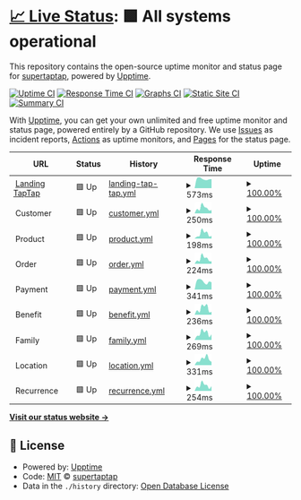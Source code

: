# [📈 Live Status](https://demo.upptime.js.org): <!--live status--> **🟩 All systems operational**

This repository contains the open-source uptime monitor and status page for [supertaptap](https://demo.upptime.js.org), powered by [Upptime](https://github.com/upptime/upptime).

[![Uptime CI](https://github.com/supertaptap/uptime/workflows/Uptime%20CI/badge.svg)](https://github.com/supertaptap/uptime/actions?query=workflow%3A%22Uptime+CI%22)
[![Response Time CI](https://github.com/supertaptap/uptime/workflows/Response%20Time%20CI/badge.svg)](https://github.com/supertaptap/uptime/actions?query=workflow%3A%22Response+Time+CI%22)
[![Graphs CI](https://github.com/supertaptap/uptime/workflows/Graphs%20CI/badge.svg)](https://github.com/supertaptap/uptime/actions?query=workflow%3A%22Graphs+CI%22)
[![Static Site CI](https://github.com/supertaptap/uptime/workflows/Static%20Site%20CI/badge.svg)](https://github.com/supertaptap/uptime/actions?query=workflow%3A%22Static+Site+CI%22)
[![Summary CI](https://github.com/supertaptap/uptime/workflows/Summary%20CI/badge.svg)](https://github.com/supertaptap/uptime/actions?query=workflow%3A%22Summary+CI%22)

With [Upptime](https://upptime.js.org), you can get your own unlimited and free uptime monitor and status page, powered entirely by a GitHub repository. We use [Issues](https://github.com/supertaptap/uptime/issues) as incident reports, [Actions](https://github.com/supertaptap/uptime/actions) as uptime monitors, and [Pages](https://demo.upptime.js.org) for the status page.

<!--start: status pages-->
<!-- This summary is generated by Upptime (https://github.com/upptime/upptime) -->
<!-- Do not edit this manually, your changes will be overwritten -->
<!-- prettier-ignore -->
| URL | Status | History | Response Time | Uptime |
| --- | ------ | ------- | ------------- | ------ |
| <img alt="" src="https://prototype-taptapapp.s3.amazonaws.com/assets/web/imgs/fav16rojo.png" height="13"> [Landing TapTap](https://www.taptapapp.com) | 🟩 Up | [landing-tap-tap.yml](https://github.com/supertaptap/uptime/commits/HEAD/history/landing-tap-tap.yml) | <details><summary><img alt="Response time graph" src="./graphs/landing-tap-tap/response-time-week.png" height="20"> 573ms</summary><br><a href="https://supertaptap.github.io/uptime/history/landing-tap-tap"><img alt="Response time 562" src="https://img.shields.io/endpoint?url=https%3A%2F%2Fraw.githubusercontent.com%2Fsupertaptap%2Fuptime%2FHEAD%2Fapi%2Flanding-tap-tap%2Fresponse-time.json"></a><br><a href="https://supertaptap.github.io/uptime/history/landing-tap-tap"><img alt="24-hour response time 644" src="https://img.shields.io/endpoint?url=https%3A%2F%2Fraw.githubusercontent.com%2Fsupertaptap%2Fuptime%2FHEAD%2Fapi%2Flanding-tap-tap%2Fresponse-time-day.json"></a><br><a href="https://supertaptap.github.io/uptime/history/landing-tap-tap"><img alt="7-day response time 573" src="https://img.shields.io/endpoint?url=https%3A%2F%2Fraw.githubusercontent.com%2Fsupertaptap%2Fuptime%2FHEAD%2Fapi%2Flanding-tap-tap%2Fresponse-time-week.json"></a><br><a href="https://supertaptap.github.io/uptime/history/landing-tap-tap"><img alt="30-day response time 589" src="https://img.shields.io/endpoint?url=https%3A%2F%2Fraw.githubusercontent.com%2Fsupertaptap%2Fuptime%2FHEAD%2Fapi%2Flanding-tap-tap%2Fresponse-time-month.json"></a><br><a href="https://supertaptap.github.io/uptime/history/landing-tap-tap"><img alt="1-year response time 562" src="https://img.shields.io/endpoint?url=https%3A%2F%2Fraw.githubusercontent.com%2Fsupertaptap%2Fuptime%2FHEAD%2Fapi%2Flanding-tap-tap%2Fresponse-time-year.json"></a></details> | <details><summary><a href="https://supertaptap.github.io/uptime/history/landing-tap-tap">100.00%</a></summary><a href="https://supertaptap.github.io/uptime/history/landing-tap-tap"><img alt="All-time uptime 100.00%" src="https://img.shields.io/endpoint?url=https%3A%2F%2Fraw.githubusercontent.com%2Fsupertaptap%2Fuptime%2FHEAD%2Fapi%2Flanding-tap-tap%2Fuptime.json"></a><br><a href="https://supertaptap.github.io/uptime/history/landing-tap-tap"><img alt="24-hour uptime 100.00%" src="https://img.shields.io/endpoint?url=https%3A%2F%2Fraw.githubusercontent.com%2Fsupertaptap%2Fuptime%2FHEAD%2Fapi%2Flanding-tap-tap%2Fuptime-day.json"></a><br><a href="https://supertaptap.github.io/uptime/history/landing-tap-tap"><img alt="7-day uptime 100.00%" src="https://img.shields.io/endpoint?url=https%3A%2F%2Fraw.githubusercontent.com%2Fsupertaptap%2Fuptime%2FHEAD%2Fapi%2Flanding-tap-tap%2Fuptime-week.json"></a><br><a href="https://supertaptap.github.io/uptime/history/landing-tap-tap"><img alt="30-day uptime 100.00%" src="https://img.shields.io/endpoint?url=https%3A%2F%2Fraw.githubusercontent.com%2Fsupertaptap%2Fuptime%2FHEAD%2Fapi%2Flanding-tap-tap%2Fuptime-month.json"></a><br><a href="https://supertaptap.github.io/uptime/history/landing-tap-tap"><img alt="1-year uptime 100.00%" src="https://img.shields.io/endpoint?url=https%3A%2F%2Fraw.githubusercontent.com%2Fsupertaptap%2Fuptime%2FHEAD%2Fapi%2Flanding-tap-tap%2Fuptime-year.json"></a></details>
| <img alt="" src="https://icons.duckduckgo.com/ip3/null.ico" height="13"> Customer | 🟩 Up | [customer.yml](https://github.com/supertaptap/uptime/commits/HEAD/history/customer.yml) | <details><summary><img alt="Response time graph" src="./graphs/customer/response-time-week.png" height="20"> 250ms</summary><br><a href="https://supertaptap.github.io/uptime/history/customer"><img alt="Response time 253" src="https://img.shields.io/endpoint?url=https%3A%2F%2Fraw.githubusercontent.com%2Fsupertaptap%2Fuptime%2FHEAD%2Fapi%2Fcustomer%2Fresponse-time.json"></a><br><a href="https://supertaptap.github.io/uptime/history/customer"><img alt="24-hour response time 383" src="https://img.shields.io/endpoint?url=https%3A%2F%2Fraw.githubusercontent.com%2Fsupertaptap%2Fuptime%2FHEAD%2Fapi%2Fcustomer%2Fresponse-time-day.json"></a><br><a href="https://supertaptap.github.io/uptime/history/customer"><img alt="7-day response time 250" src="https://img.shields.io/endpoint?url=https%3A%2F%2Fraw.githubusercontent.com%2Fsupertaptap%2Fuptime%2FHEAD%2Fapi%2Fcustomer%2Fresponse-time-week.json"></a><br><a href="https://supertaptap.github.io/uptime/history/customer"><img alt="30-day response time 250" src="https://img.shields.io/endpoint?url=https%3A%2F%2Fraw.githubusercontent.com%2Fsupertaptap%2Fuptime%2FHEAD%2Fapi%2Fcustomer%2Fresponse-time-month.json"></a><br><a href="https://supertaptap.github.io/uptime/history/customer"><img alt="1-year response time 253" src="https://img.shields.io/endpoint?url=https%3A%2F%2Fraw.githubusercontent.com%2Fsupertaptap%2Fuptime%2FHEAD%2Fapi%2Fcustomer%2Fresponse-time-year.json"></a></details> | <details><summary><a href="https://supertaptap.github.io/uptime/history/customer">100.00%</a></summary><a href="https://supertaptap.github.io/uptime/history/customer"><img alt="All-time uptime 100.00%" src="https://img.shields.io/endpoint?url=https%3A%2F%2Fraw.githubusercontent.com%2Fsupertaptap%2Fuptime%2FHEAD%2Fapi%2Fcustomer%2Fuptime.json"></a><br><a href="https://supertaptap.github.io/uptime/history/customer"><img alt="24-hour uptime 100.00%" src="https://img.shields.io/endpoint?url=https%3A%2F%2Fraw.githubusercontent.com%2Fsupertaptap%2Fuptime%2FHEAD%2Fapi%2Fcustomer%2Fuptime-day.json"></a><br><a href="https://supertaptap.github.io/uptime/history/customer"><img alt="7-day uptime 100.00%" src="https://img.shields.io/endpoint?url=https%3A%2F%2Fraw.githubusercontent.com%2Fsupertaptap%2Fuptime%2FHEAD%2Fapi%2Fcustomer%2Fuptime-week.json"></a><br><a href="https://supertaptap.github.io/uptime/history/customer"><img alt="30-day uptime 100.00%" src="https://img.shields.io/endpoint?url=https%3A%2F%2Fraw.githubusercontent.com%2Fsupertaptap%2Fuptime%2FHEAD%2Fapi%2Fcustomer%2Fuptime-month.json"></a><br><a href="https://supertaptap.github.io/uptime/history/customer"><img alt="1-year uptime 100.00%" src="https://img.shields.io/endpoint?url=https%3A%2F%2Fraw.githubusercontent.com%2Fsupertaptap%2Fuptime%2FHEAD%2Fapi%2Fcustomer%2Fuptime-year.json"></a></details>
| <img alt="" src="https://icons.duckduckgo.com/ip3/null.ico" height="13"> Product | 🟩 Up | [product.yml](https://github.com/supertaptap/uptime/commits/HEAD/history/product.yml) | <details><summary><img alt="Response time graph" src="./graphs/product/response-time-week.png" height="20"> 198ms</summary><br><a href="https://supertaptap.github.io/uptime/history/product"><img alt="Response time 202" src="https://img.shields.io/endpoint?url=https%3A%2F%2Fraw.githubusercontent.com%2Fsupertaptap%2Fuptime%2FHEAD%2Fapi%2Fproduct%2Fresponse-time.json"></a><br><a href="https://supertaptap.github.io/uptime/history/product"><img alt="24-hour response time 327" src="https://img.shields.io/endpoint?url=https%3A%2F%2Fraw.githubusercontent.com%2Fsupertaptap%2Fuptime%2FHEAD%2Fapi%2Fproduct%2Fresponse-time-day.json"></a><br><a href="https://supertaptap.github.io/uptime/history/product"><img alt="7-day response time 198" src="https://img.shields.io/endpoint?url=https%3A%2F%2Fraw.githubusercontent.com%2Fsupertaptap%2Fuptime%2FHEAD%2Fapi%2Fproduct%2Fresponse-time-week.json"></a><br><a href="https://supertaptap.github.io/uptime/history/product"><img alt="30-day response time 186" src="https://img.shields.io/endpoint?url=https%3A%2F%2Fraw.githubusercontent.com%2Fsupertaptap%2Fuptime%2FHEAD%2Fapi%2Fproduct%2Fresponse-time-month.json"></a><br><a href="https://supertaptap.github.io/uptime/history/product"><img alt="1-year response time 202" src="https://img.shields.io/endpoint?url=https%3A%2F%2Fraw.githubusercontent.com%2Fsupertaptap%2Fuptime%2FHEAD%2Fapi%2Fproduct%2Fresponse-time-year.json"></a></details> | <details><summary><a href="https://supertaptap.github.io/uptime/history/product">100.00%</a></summary><a href="https://supertaptap.github.io/uptime/history/product"><img alt="All-time uptime 100.00%" src="https://img.shields.io/endpoint?url=https%3A%2F%2Fraw.githubusercontent.com%2Fsupertaptap%2Fuptime%2FHEAD%2Fapi%2Fproduct%2Fuptime.json"></a><br><a href="https://supertaptap.github.io/uptime/history/product"><img alt="24-hour uptime 100.00%" src="https://img.shields.io/endpoint?url=https%3A%2F%2Fraw.githubusercontent.com%2Fsupertaptap%2Fuptime%2FHEAD%2Fapi%2Fproduct%2Fuptime-day.json"></a><br><a href="https://supertaptap.github.io/uptime/history/product"><img alt="7-day uptime 100.00%" src="https://img.shields.io/endpoint?url=https%3A%2F%2Fraw.githubusercontent.com%2Fsupertaptap%2Fuptime%2FHEAD%2Fapi%2Fproduct%2Fuptime-week.json"></a><br><a href="https://supertaptap.github.io/uptime/history/product"><img alt="30-day uptime 100.00%" src="https://img.shields.io/endpoint?url=https%3A%2F%2Fraw.githubusercontent.com%2Fsupertaptap%2Fuptime%2FHEAD%2Fapi%2Fproduct%2Fuptime-month.json"></a><br><a href="https://supertaptap.github.io/uptime/history/product"><img alt="1-year uptime 100.00%" src="https://img.shields.io/endpoint?url=https%3A%2F%2Fraw.githubusercontent.com%2Fsupertaptap%2Fuptime%2FHEAD%2Fapi%2Fproduct%2Fuptime-year.json"></a></details>
| <img alt="" src="https://icons.duckduckgo.com/ip3/null.ico" height="13"> Order | 🟩 Up | [order.yml](https://github.com/supertaptap/uptime/commits/HEAD/history/order.yml) | <details><summary><img alt="Response time graph" src="./graphs/order/response-time-week.png" height="20"> 224ms</summary><br><a href="https://supertaptap.github.io/uptime/history/order"><img alt="Response time 228" src="https://img.shields.io/endpoint?url=https%3A%2F%2Fraw.githubusercontent.com%2Fsupertaptap%2Fuptime%2FHEAD%2Fapi%2Forder%2Fresponse-time.json"></a><br><a href="https://supertaptap.github.io/uptime/history/order"><img alt="24-hour response time 388" src="https://img.shields.io/endpoint?url=https%3A%2F%2Fraw.githubusercontent.com%2Fsupertaptap%2Fuptime%2FHEAD%2Fapi%2Forder%2Fresponse-time-day.json"></a><br><a href="https://supertaptap.github.io/uptime/history/order"><img alt="7-day response time 224" src="https://img.shields.io/endpoint?url=https%3A%2F%2Fraw.githubusercontent.com%2Fsupertaptap%2Fuptime%2FHEAD%2Fapi%2Forder%2Fresponse-time-week.json"></a><br><a href="https://supertaptap.github.io/uptime/history/order"><img alt="30-day response time 211" src="https://img.shields.io/endpoint?url=https%3A%2F%2Fraw.githubusercontent.com%2Fsupertaptap%2Fuptime%2FHEAD%2Fapi%2Forder%2Fresponse-time-month.json"></a><br><a href="https://supertaptap.github.io/uptime/history/order"><img alt="1-year response time 228" src="https://img.shields.io/endpoint?url=https%3A%2F%2Fraw.githubusercontent.com%2Fsupertaptap%2Fuptime%2FHEAD%2Fapi%2Forder%2Fresponse-time-year.json"></a></details> | <details><summary><a href="https://supertaptap.github.io/uptime/history/order">100.00%</a></summary><a href="https://supertaptap.github.io/uptime/history/order"><img alt="All-time uptime 100.00%" src="https://img.shields.io/endpoint?url=https%3A%2F%2Fraw.githubusercontent.com%2Fsupertaptap%2Fuptime%2FHEAD%2Fapi%2Forder%2Fuptime.json"></a><br><a href="https://supertaptap.github.io/uptime/history/order"><img alt="24-hour uptime 100.00%" src="https://img.shields.io/endpoint?url=https%3A%2F%2Fraw.githubusercontent.com%2Fsupertaptap%2Fuptime%2FHEAD%2Fapi%2Forder%2Fuptime-day.json"></a><br><a href="https://supertaptap.github.io/uptime/history/order"><img alt="7-day uptime 100.00%" src="https://img.shields.io/endpoint?url=https%3A%2F%2Fraw.githubusercontent.com%2Fsupertaptap%2Fuptime%2FHEAD%2Fapi%2Forder%2Fuptime-week.json"></a><br><a href="https://supertaptap.github.io/uptime/history/order"><img alt="30-day uptime 100.00%" src="https://img.shields.io/endpoint?url=https%3A%2F%2Fraw.githubusercontent.com%2Fsupertaptap%2Fuptime%2FHEAD%2Fapi%2Forder%2Fuptime-month.json"></a><br><a href="https://supertaptap.github.io/uptime/history/order"><img alt="1-year uptime 100.00%" src="https://img.shields.io/endpoint?url=https%3A%2F%2Fraw.githubusercontent.com%2Fsupertaptap%2Fuptime%2FHEAD%2Fapi%2Forder%2Fuptime-year.json"></a></details>
| <img alt="" src="https://icons.duckduckgo.com/ip3/null.ico" height="13"> Payment | 🟩 Up | [payment.yml](https://github.com/supertaptap/uptime/commits/HEAD/history/payment.yml) | <details><summary><img alt="Response time graph" src="./graphs/payment/response-time-week.png" height="20"> 341ms</summary><br><a href="https://supertaptap.github.io/uptime/history/payment"><img alt="Response time 279" src="https://img.shields.io/endpoint?url=https%3A%2F%2Fraw.githubusercontent.com%2Fsupertaptap%2Fuptime%2FHEAD%2Fapi%2Fpayment%2Fresponse-time.json"></a><br><a href="https://supertaptap.github.io/uptime/history/payment"><img alt="24-hour response time 334" src="https://img.shields.io/endpoint?url=https%3A%2F%2Fraw.githubusercontent.com%2Fsupertaptap%2Fuptime%2FHEAD%2Fapi%2Fpayment%2Fresponse-time-day.json"></a><br><a href="https://supertaptap.github.io/uptime/history/payment"><img alt="7-day response time 341" src="https://img.shields.io/endpoint?url=https%3A%2F%2Fraw.githubusercontent.com%2Fsupertaptap%2Fuptime%2FHEAD%2Fapi%2Fpayment%2Fresponse-time-week.json"></a><br><a href="https://supertaptap.github.io/uptime/history/payment"><img alt="30-day response time 346" src="https://img.shields.io/endpoint?url=https%3A%2F%2Fraw.githubusercontent.com%2Fsupertaptap%2Fuptime%2FHEAD%2Fapi%2Fpayment%2Fresponse-time-month.json"></a><br><a href="https://supertaptap.github.io/uptime/history/payment"><img alt="1-year response time 279" src="https://img.shields.io/endpoint?url=https%3A%2F%2Fraw.githubusercontent.com%2Fsupertaptap%2Fuptime%2FHEAD%2Fapi%2Fpayment%2Fresponse-time-year.json"></a></details> | <details><summary><a href="https://supertaptap.github.io/uptime/history/payment">100.00%</a></summary><a href="https://supertaptap.github.io/uptime/history/payment"><img alt="All-time uptime 100.00%" src="https://img.shields.io/endpoint?url=https%3A%2F%2Fraw.githubusercontent.com%2Fsupertaptap%2Fuptime%2FHEAD%2Fapi%2Fpayment%2Fuptime.json"></a><br><a href="https://supertaptap.github.io/uptime/history/payment"><img alt="24-hour uptime 100.00%" src="https://img.shields.io/endpoint?url=https%3A%2F%2Fraw.githubusercontent.com%2Fsupertaptap%2Fuptime%2FHEAD%2Fapi%2Fpayment%2Fuptime-day.json"></a><br><a href="https://supertaptap.github.io/uptime/history/payment"><img alt="7-day uptime 100.00%" src="https://img.shields.io/endpoint?url=https%3A%2F%2Fraw.githubusercontent.com%2Fsupertaptap%2Fuptime%2FHEAD%2Fapi%2Fpayment%2Fuptime-week.json"></a><br><a href="https://supertaptap.github.io/uptime/history/payment"><img alt="30-day uptime 100.00%" src="https://img.shields.io/endpoint?url=https%3A%2F%2Fraw.githubusercontent.com%2Fsupertaptap%2Fuptime%2FHEAD%2Fapi%2Fpayment%2Fuptime-month.json"></a><br><a href="https://supertaptap.github.io/uptime/history/payment"><img alt="1-year uptime 100.00%" src="https://img.shields.io/endpoint?url=https%3A%2F%2Fraw.githubusercontent.com%2Fsupertaptap%2Fuptime%2FHEAD%2Fapi%2Fpayment%2Fuptime-year.json"></a></details>
| <img alt="" src="https://icons.duckduckgo.com/ip3/null.ico" height="13"> Benefit | 🟩 Up | [benefit.yml](https://github.com/supertaptap/uptime/commits/HEAD/history/benefit.yml) | <details><summary><img alt="Response time graph" src="./graphs/benefit/response-time-week.png" height="20"> 236ms</summary><br><a href="https://supertaptap.github.io/uptime/history/benefit"><img alt="Response time 387" src="https://img.shields.io/endpoint?url=https%3A%2F%2Fraw.githubusercontent.com%2Fsupertaptap%2Fuptime%2FHEAD%2Fapi%2Fbenefit%2Fresponse-time.json"></a><br><a href="https://supertaptap.github.io/uptime/history/benefit"><img alt="24-hour response time 359" src="https://img.shields.io/endpoint?url=https%3A%2F%2Fraw.githubusercontent.com%2Fsupertaptap%2Fuptime%2FHEAD%2Fapi%2Fbenefit%2Fresponse-time-day.json"></a><br><a href="https://supertaptap.github.io/uptime/history/benefit"><img alt="7-day response time 236" src="https://img.shields.io/endpoint?url=https%3A%2F%2Fraw.githubusercontent.com%2Fsupertaptap%2Fuptime%2FHEAD%2Fapi%2Fbenefit%2Fresponse-time-week.json"></a><br><a href="https://supertaptap.github.io/uptime/history/benefit"><img alt="30-day response time 242" src="https://img.shields.io/endpoint?url=https%3A%2F%2Fraw.githubusercontent.com%2Fsupertaptap%2Fuptime%2FHEAD%2Fapi%2Fbenefit%2Fresponse-time-month.json"></a><br><a href="https://supertaptap.github.io/uptime/history/benefit"><img alt="1-year response time 387" src="https://img.shields.io/endpoint?url=https%3A%2F%2Fraw.githubusercontent.com%2Fsupertaptap%2Fuptime%2FHEAD%2Fapi%2Fbenefit%2Fresponse-time-year.json"></a></details> | <details><summary><a href="https://supertaptap.github.io/uptime/history/benefit">100.00%</a></summary><a href="https://supertaptap.github.io/uptime/history/benefit"><img alt="All-time uptime 99.95%" src="https://img.shields.io/endpoint?url=https%3A%2F%2Fraw.githubusercontent.com%2Fsupertaptap%2Fuptime%2FHEAD%2Fapi%2Fbenefit%2Fuptime.json"></a><br><a href="https://supertaptap.github.io/uptime/history/benefit"><img alt="24-hour uptime 100.00%" src="https://img.shields.io/endpoint?url=https%3A%2F%2Fraw.githubusercontent.com%2Fsupertaptap%2Fuptime%2FHEAD%2Fapi%2Fbenefit%2Fuptime-day.json"></a><br><a href="https://supertaptap.github.io/uptime/history/benefit"><img alt="7-day uptime 100.00%" src="https://img.shields.io/endpoint?url=https%3A%2F%2Fraw.githubusercontent.com%2Fsupertaptap%2Fuptime%2FHEAD%2Fapi%2Fbenefit%2Fuptime-week.json"></a><br><a href="https://supertaptap.github.io/uptime/history/benefit"><img alt="30-day uptime 100.00%" src="https://img.shields.io/endpoint?url=https%3A%2F%2Fraw.githubusercontent.com%2Fsupertaptap%2Fuptime%2FHEAD%2Fapi%2Fbenefit%2Fuptime-month.json"></a><br><a href="https://supertaptap.github.io/uptime/history/benefit"><img alt="1-year uptime 99.95%" src="https://img.shields.io/endpoint?url=https%3A%2F%2Fraw.githubusercontent.com%2Fsupertaptap%2Fuptime%2FHEAD%2Fapi%2Fbenefit%2Fuptime-year.json"></a></details>
| <img alt="" src="https://icons.duckduckgo.com/ip3/null.ico" height="13"> Family | 🟩 Up | [family.yml](https://github.com/supertaptap/uptime/commits/HEAD/history/family.yml) | <details><summary><img alt="Response time graph" src="./graphs/family/response-time-week.png" height="20"> 269ms</summary><br><a href="https://supertaptap.github.io/uptime/history/family"><img alt="Response time 261" src="https://img.shields.io/endpoint?url=https%3A%2F%2Fraw.githubusercontent.com%2Fsupertaptap%2Fuptime%2FHEAD%2Fapi%2Ffamily%2Fresponse-time.json"></a><br><a href="https://supertaptap.github.io/uptime/history/family"><img alt="24-hour response time 440" src="https://img.shields.io/endpoint?url=https%3A%2F%2Fraw.githubusercontent.com%2Fsupertaptap%2Fuptime%2FHEAD%2Fapi%2Ffamily%2Fresponse-time-day.json"></a><br><a href="https://supertaptap.github.io/uptime/history/family"><img alt="7-day response time 269" src="https://img.shields.io/endpoint?url=https%3A%2F%2Fraw.githubusercontent.com%2Fsupertaptap%2Fuptime%2FHEAD%2Fapi%2Ffamily%2Fresponse-time-week.json"></a><br><a href="https://supertaptap.github.io/uptime/history/family"><img alt="30-day response time 255" src="https://img.shields.io/endpoint?url=https%3A%2F%2Fraw.githubusercontent.com%2Fsupertaptap%2Fuptime%2FHEAD%2Fapi%2Ffamily%2Fresponse-time-month.json"></a><br><a href="https://supertaptap.github.io/uptime/history/family"><img alt="1-year response time 261" src="https://img.shields.io/endpoint?url=https%3A%2F%2Fraw.githubusercontent.com%2Fsupertaptap%2Fuptime%2FHEAD%2Fapi%2Ffamily%2Fresponse-time-year.json"></a></details> | <details><summary><a href="https://supertaptap.github.io/uptime/history/family">100.00%</a></summary><a href="https://supertaptap.github.io/uptime/history/family"><img alt="All-time uptime 100.00%" src="https://img.shields.io/endpoint?url=https%3A%2F%2Fraw.githubusercontent.com%2Fsupertaptap%2Fuptime%2FHEAD%2Fapi%2Ffamily%2Fuptime.json"></a><br><a href="https://supertaptap.github.io/uptime/history/family"><img alt="24-hour uptime 100.00%" src="https://img.shields.io/endpoint?url=https%3A%2F%2Fraw.githubusercontent.com%2Fsupertaptap%2Fuptime%2FHEAD%2Fapi%2Ffamily%2Fuptime-day.json"></a><br><a href="https://supertaptap.github.io/uptime/history/family"><img alt="7-day uptime 100.00%" src="https://img.shields.io/endpoint?url=https%3A%2F%2Fraw.githubusercontent.com%2Fsupertaptap%2Fuptime%2FHEAD%2Fapi%2Ffamily%2Fuptime-week.json"></a><br><a href="https://supertaptap.github.io/uptime/history/family"><img alt="30-day uptime 100.00%" src="https://img.shields.io/endpoint?url=https%3A%2F%2Fraw.githubusercontent.com%2Fsupertaptap%2Fuptime%2FHEAD%2Fapi%2Ffamily%2Fuptime-month.json"></a><br><a href="https://supertaptap.github.io/uptime/history/family"><img alt="1-year uptime 100.00%" src="https://img.shields.io/endpoint?url=https%3A%2F%2Fraw.githubusercontent.com%2Fsupertaptap%2Fuptime%2FHEAD%2Fapi%2Ffamily%2Fuptime-year.json"></a></details>
| <img alt="" src="https://icons.duckduckgo.com/ip3/null.ico" height="13"> Location | 🟩 Up | [location.yml](https://github.com/supertaptap/uptime/commits/HEAD/history/location.yml) | <details><summary><img alt="Response time graph" src="./graphs/location/response-time-week.png" height="20"> 331ms</summary><br><a href="https://supertaptap.github.io/uptime/history/location"><img alt="Response time 255" src="https://img.shields.io/endpoint?url=https%3A%2F%2Fraw.githubusercontent.com%2Fsupertaptap%2Fuptime%2FHEAD%2Fapi%2Flocation%2Fresponse-time.json"></a><br><a href="https://supertaptap.github.io/uptime/history/location"><img alt="24-hour response time 384" src="https://img.shields.io/endpoint?url=https%3A%2F%2Fraw.githubusercontent.com%2Fsupertaptap%2Fuptime%2FHEAD%2Fapi%2Flocation%2Fresponse-time-day.json"></a><br><a href="https://supertaptap.github.io/uptime/history/location"><img alt="7-day response time 331" src="https://img.shields.io/endpoint?url=https%3A%2F%2Fraw.githubusercontent.com%2Fsupertaptap%2Fuptime%2FHEAD%2Fapi%2Flocation%2Fresponse-time-week.json"></a><br><a href="https://supertaptap.github.io/uptime/history/location"><img alt="30-day response time 380" src="https://img.shields.io/endpoint?url=https%3A%2F%2Fraw.githubusercontent.com%2Fsupertaptap%2Fuptime%2FHEAD%2Fapi%2Flocation%2Fresponse-time-month.json"></a><br><a href="https://supertaptap.github.io/uptime/history/location"><img alt="1-year response time 255" src="https://img.shields.io/endpoint?url=https%3A%2F%2Fraw.githubusercontent.com%2Fsupertaptap%2Fuptime%2FHEAD%2Fapi%2Flocation%2Fresponse-time-year.json"></a></details> | <details><summary><a href="https://supertaptap.github.io/uptime/history/location">100.00%</a></summary><a href="https://supertaptap.github.io/uptime/history/location"><img alt="All-time uptime 100.00%" src="https://img.shields.io/endpoint?url=https%3A%2F%2Fraw.githubusercontent.com%2Fsupertaptap%2Fuptime%2FHEAD%2Fapi%2Flocation%2Fuptime.json"></a><br><a href="https://supertaptap.github.io/uptime/history/location"><img alt="24-hour uptime 100.00%" src="https://img.shields.io/endpoint?url=https%3A%2F%2Fraw.githubusercontent.com%2Fsupertaptap%2Fuptime%2FHEAD%2Fapi%2Flocation%2Fuptime-day.json"></a><br><a href="https://supertaptap.github.io/uptime/history/location"><img alt="7-day uptime 100.00%" src="https://img.shields.io/endpoint?url=https%3A%2F%2Fraw.githubusercontent.com%2Fsupertaptap%2Fuptime%2FHEAD%2Fapi%2Flocation%2Fuptime-week.json"></a><br><a href="https://supertaptap.github.io/uptime/history/location"><img alt="30-day uptime 100.00%" src="https://img.shields.io/endpoint?url=https%3A%2F%2Fraw.githubusercontent.com%2Fsupertaptap%2Fuptime%2FHEAD%2Fapi%2Flocation%2Fuptime-month.json"></a><br><a href="https://supertaptap.github.io/uptime/history/location"><img alt="1-year uptime 100.00%" src="https://img.shields.io/endpoint?url=https%3A%2F%2Fraw.githubusercontent.com%2Fsupertaptap%2Fuptime%2FHEAD%2Fapi%2Flocation%2Fuptime-year.json"></a></details>
| <img alt="" src="https://icons.duckduckgo.com/ip3/null.ico" height="13"> Recurrence | 🟩 Up | [recurrence.yml](https://github.com/supertaptap/uptime/commits/HEAD/history/recurrence.yml) | <details><summary><img alt="Response time graph" src="./graphs/recurrence/response-time-week.png" height="20"> 254ms</summary><br><a href="https://supertaptap.github.io/uptime/history/recurrence"><img alt="Response time 221" src="https://img.shields.io/endpoint?url=https%3A%2F%2Fraw.githubusercontent.com%2Fsupertaptap%2Fuptime%2FHEAD%2Fapi%2Frecurrence%2Fresponse-time.json"></a><br><a href="https://supertaptap.github.io/uptime/history/recurrence"><img alt="24-hour response time 355" src="https://img.shields.io/endpoint?url=https%3A%2F%2Fraw.githubusercontent.com%2Fsupertaptap%2Fuptime%2FHEAD%2Fapi%2Frecurrence%2Fresponse-time-day.json"></a><br><a href="https://supertaptap.github.io/uptime/history/recurrence"><img alt="7-day response time 254" src="https://img.shields.io/endpoint?url=https%3A%2F%2Fraw.githubusercontent.com%2Fsupertaptap%2Fuptime%2FHEAD%2Fapi%2Frecurrence%2Fresponse-time-week.json"></a><br><a href="https://supertaptap.github.io/uptime/history/recurrence"><img alt="30-day response time 249" src="https://img.shields.io/endpoint?url=https%3A%2F%2Fraw.githubusercontent.com%2Fsupertaptap%2Fuptime%2FHEAD%2Fapi%2Frecurrence%2Fresponse-time-month.json"></a><br><a href="https://supertaptap.github.io/uptime/history/recurrence"><img alt="1-year response time 221" src="https://img.shields.io/endpoint?url=https%3A%2F%2Fraw.githubusercontent.com%2Fsupertaptap%2Fuptime%2FHEAD%2Fapi%2Frecurrence%2Fresponse-time-year.json"></a></details> | <details><summary><a href="https://supertaptap.github.io/uptime/history/recurrence">100.00%</a></summary><a href="https://supertaptap.github.io/uptime/history/recurrence"><img alt="All-time uptime 100.00%" src="https://img.shields.io/endpoint?url=https%3A%2F%2Fraw.githubusercontent.com%2Fsupertaptap%2Fuptime%2FHEAD%2Fapi%2Frecurrence%2Fuptime.json"></a><br><a href="https://supertaptap.github.io/uptime/history/recurrence"><img alt="24-hour uptime 100.00%" src="https://img.shields.io/endpoint?url=https%3A%2F%2Fraw.githubusercontent.com%2Fsupertaptap%2Fuptime%2FHEAD%2Fapi%2Frecurrence%2Fuptime-day.json"></a><br><a href="https://supertaptap.github.io/uptime/history/recurrence"><img alt="7-day uptime 100.00%" src="https://img.shields.io/endpoint?url=https%3A%2F%2Fraw.githubusercontent.com%2Fsupertaptap%2Fuptime%2FHEAD%2Fapi%2Frecurrence%2Fuptime-week.json"></a><br><a href="https://supertaptap.github.io/uptime/history/recurrence"><img alt="30-day uptime 100.00%" src="https://img.shields.io/endpoint?url=https%3A%2F%2Fraw.githubusercontent.com%2Fsupertaptap%2Fuptime%2FHEAD%2Fapi%2Frecurrence%2Fuptime-month.json"></a><br><a href="https://supertaptap.github.io/uptime/history/recurrence"><img alt="1-year uptime 100.00%" src="https://img.shields.io/endpoint?url=https%3A%2F%2Fraw.githubusercontent.com%2Fsupertaptap%2Fuptime%2FHEAD%2Fapi%2Frecurrence%2Fuptime-year.json"></a></details>

<!--end: status pages-->

[**Visit our status website →**](https://demo.upptime.js.org)

## 📄 License

- Powered by: [Upptime](https://github.com/upptime/upptime)
- Code: [MIT](./LICENSE) © [supertaptap](https://demo.upptime.js.org)
- Data in the `./history` directory: [Open Database License](https://opendatacommons.org/licenses/odbl/1-0/)
